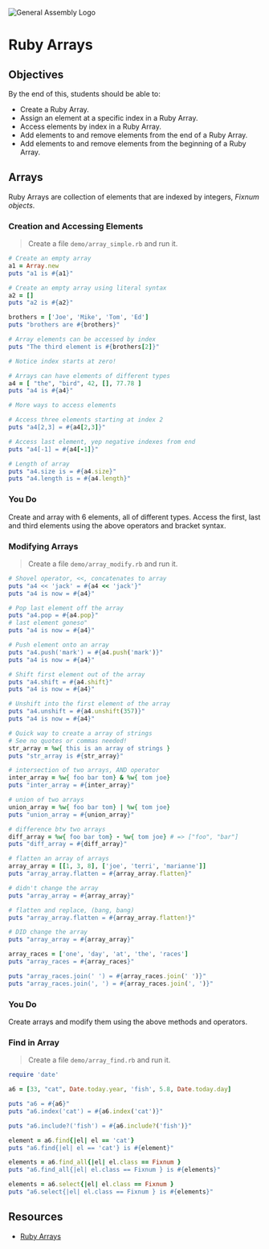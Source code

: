 ![General Assembly Logo](http://i.imgur.com/ke8USTq.png)

# Ruby Arrays

## Objectives

By the end of this, students should be able to:

- Create a Ruby Array.
- Assign an element at a specific index in a Ruby Array.
- Access elements by index in a Ruby Array.
- Add elements to and remove elements from the end of a Ruby Array.
- Add elements to and remove elements from the beginning of a Ruby Array.

## Arrays

Ruby Arrays are collection of elements that are indexed by integers, *Fixnum objects*. 

### Creation and Accessing Elements  

> Create a file `demo/array_simple.rb` and run it.  

```ruby
# Create an empty array
a1 = Array.new
puts "a1 is #{a1}"

# Create an empty array using literal syntax
a2 = []
puts "a2 is #{a2}"

brothers = ['Joe', 'Mike', 'Tom', 'Ed']
puts "brothers are #{brothers}"

# Array elements can be accessed by index
puts "The third element is #{brothers[2]}"

# Notice index starts at zero!

# Arrays can have elements of different types
a4 = [ "the", "bird", 42, [], 77.78 ]
puts "a4 is #{a4}"

# More ways to access elements

# Access three elements starting at index 2
puts "a4[2,3] = #{a4[2,3]}"

# Access last element, yep negative indexes from end
puts "a4[-1] = #{a4[-1]}"

# Length of array
puts "a4.size is = #{a4.size}"
puts "a4.length is = #{a4.length}"

```
### You Do

Create and array with 6 elements, all of different types. Access the first, last and third elements using the above operators and bracket syntax.

### Modifying Arrays

> Create a file `demo/array_modify.rb` and run it.

```ruby
# Shovel operator, <<, concatenates to array
puts "a4 << 'jack' = #{a4 << 'jack'}"
puts "a4 is now = #{a4}"

# Pop last element off the array
puts "a4.pop = #{a4.pop}"
# last element goneso"
puts "a4 is now = #{a4}"

# Push element onto an array
puts "a4.push('mark') = #{a4.push('mark')}"
puts "a4 is now = #{a4}"

# Shift first element out of the array
puts "a4.shift = #{a4.shift}"
puts "a4 is now = #{a4}"

# Unshift into the first element of the array
puts "a4.unshift = #{a4.unshift(357)}"
puts "a4 is now = #{a4}"

# Quick way to create a array of strings
# See no quotes or commas needed!
str_array = %w{ this is an array of strings }
puts "str_array is #{str_array}"

# intersection of two arrays, AND operator
inter_array = %w{ foo bar tom} & %w{ tom joe}
puts "inter_array = #{inter_array}"

# union of two arrays
union_array = %w{ foo bar tom} | %w{ tom joe}
puts "union_array = #{union_array}"

# difference btw two arrays
diff_array = %w{ foo bar tom} - %w{ tom joe} # => ["foo", "bar"]
puts "diff_array = #{diff_array}"

# flatten an array of arrays
array_array = [[1, 3, 8], ['joe', 'terri', 'marianne']]
puts "array_array.flatten = #{array_array.flatten}"

# didn't change the array
puts "array_array = #{array_array}"

# flatten and replace, (bang, bang)
puts "array_array.flatten = #{array_array.flatten!}"

# DID change the array
puts "array_array = #{array_array}"

array_races = ['one', 'day', 'at', 'the', 'races']
puts "array_races = #{array_races}"

puts "array_races.join(' ') = #{array_races.join(' ')}"
puts "array_races.join(', ') = #{array_races.join(', ')}"
```

### You Do

Create arrays and modify them using the above methods and operators.

### Find in Array

> Create a file `demo/array_find.rb` and run it.
> 
> 

```ruby
require 'date'

a6 = [33, "cat", Date.today.year, 'fish', 5.8, Date.today.day]

puts "a6 = #{a6}"
puts "a6.index('cat') = #{a6.index('cat')}"

puts "a6.include?('fish') = #{a6.include?('fish')}"

element = a6.find{|el| el == 'cat'}
puts "a6.find{|el| el == 'cat'} is #{element}"

elements = a6.find_all{|el| el.class == Fixnum }
puts "a6.find_all{|el| el.class == Fixnum } is #{elements}"

elements = a6.select{|el| el.class == Fixnum }
puts "a6.select{|el| el.class == Fixnum } is #{elements}"
```

## Resources

- [Ruby Arrays](http://docs.ruby-lang.org/en/2.0.0/Array.html)
